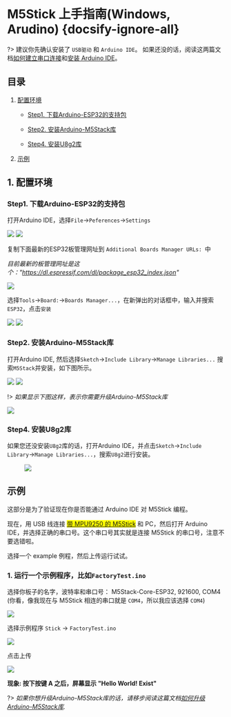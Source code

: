 # M5Stick 上手指南(Windows, Arudino) {docsify-ignore-all}

?> 建议你先确认安装了 `USB驱动` 和 `Arduino IDE`。 如果还没的话，阅读这两篇文档[如何建立串口连接](zh_CN/related_documents/establish_serial_connection)和[安装 Arduino IDE](zh_CN/related_documents/how_to_install_git_and_arduino)。

## 目录

1. [配置环境](#配置环境)

    - [Step1. 下载Arduino-ESP32的支持包](#Step1-下载Arduino-ESP32的支持包)

    - [Step2. 安装Arduino-M5Stack库](#Step2-安装Arduino-M5Stack库)

    - [Step4. 安装U8g2库](#Step4-安装U8g2库)

2. [示例](#示例)


## 1. 配置环境

### Step1. 下载Arduino-ESP32的支持包

打开Arduino IDE，选择`File`->`Peferences`->`Settings`

<img src="assets/img/getting_started_pics/m5stack_core/get_started_with_arduino_m5core/windows/quick_start_arduino_win_01.png">

<img src="assets/img/getting_started_pics/m5stack_core/get_started_with_arduino_m5core/windows/quick_start_arduino_win_02.png">

复制下面最新的ESP32板管理网址到 `Additional Boards Manager URLs: `中

*目前最新的板管理网址是这个："https://dl.espressif.com/dl/package_esp32_index.json"*

<img src="assets/img/getting_started_pics/m5stack_core/get_started_with_arduino_m5core/windows/quick_start_arduino_win_03.png">

选择`Tools`->`Board:`->`Boards Manager...`，在新弹出的对话框中，输入并搜索`ESP32`，点击`安装`

<img src="assets/img/getting_started_pics/m5stack_core/get_started_with_arduino_m5core/windows/quick_start_arduino_win_04.png">

<img src="assets/img/getting_started_pics/m5stack_core/get_started_with_arduino_m5core/windows/quick_start_arduino_win_05.png">

### Step2. 安装Arduino-M5Stack库

打开Arduino IDE, 然后选择`Sketch`->`Include Library`->`Manage Libraries...`
搜索`M5Stack`并安装，如下图所示。

<img src="assets/img/getting_started_pics/m5stack_core/get_started_with_arduino_m5core/windows/quick_start_arduino_win_06.png">

<img src="assets/img/getting_started_pics/m5stack_core/get_started_with_arduino_m5core/windows/quick_start_arduino_win_07.png">

!> *如果显示下图这样，表示你需要升级Arduino-M5Stack库*

<img src="assets/img/getting_started_pics/m5stack_core/get_started_with_arduino_m5core/windows/update_m5stack_lib.png">

### Step4. 安装U8g2库

如果您还没安装`U8g2`库的话，打开Arduino IDE，并点击`Sketch`->`Include Library`->`Manage Libraries...`，搜索`U8g2`进行安装。

<figure>
  <img src="assets/img/getting_started_pics/m5stack_core/get_started_with_m5stick/install_u8g2.png">
</figure>

## 示例

这部分是为了验证现在你是否能通过 Arduino IDE 对 M5Stick 编程。

现在，用 USB 线连接 <mark>[带 MPU9250 的 M5Stick](https://img.alicdn.com/imgextra/i4/136588748/O1CN012EUdFpJIthEANlx_!!136588748.jpg)</mark> 和 PC，然后打开 Arduino IDE，并选择正确的串口号。这个串口号其实就是连接 M5Stick 的串口号，注意不要选错啦。

选择一个 example 例程，然后上传运行试试。

### 1. 运行一个示例程序，比如`FactoryTest.ino`

选择你板子的名字，波特率和串口号： M5Stack-Core-ESP32, 921600, COM4 (你看，像我现在与 M5Stick 相连的串口就是 `COM4`，所以我应该选择 `COM4`)

<img src="assets/img/getting_started_pics/m5stack_core/get_started_with_arduino_m5core/windows/select_board_baudrate_serial_port.png">

选择示例程序 `Stick` -> `FactoryTest.ino`

<img src="assets/img/getting_started_pics/m5stick/m5stick_arduino_windows_01.png">

点击上传

<img src="assets/img/getting_started_pics/m5stack_core/get_started_with_arduino_m5core/windows/arduino_upload.png">

**现象: 按下按键 A 之后，屏幕显示 "Hello World! Exist"**

?> *如果你想升级Arduino-M5Stack库的话，请移步阅读这篇文档[如何升级Arduino-M5Stack库](zh_CN/related_documents/upgrade_m5stack_lib).*